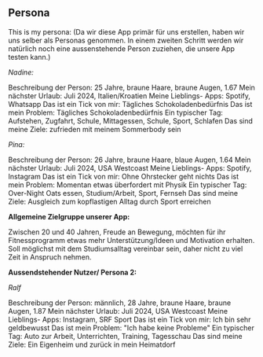 ## Persona

This is my persona:
(Da wir diese App primär für uns erstellen, haben wir uns selber als Personas genommen. In einem zweiten Schritt werden wir natürlich noch eine aussenstehende Person zuziehen, die unsere App testen kann.)

*Nadine:*

Beschreibung der Person: 25 Jahre, braune Haare, braune Augen, 1.67
Mein nächster Urlaub: Juli 2024, Italien/Kroatien
Meine Lieblings- Apps: Spotify, Whatsapp
Das ist ein Tick von mir: Tägliches Schokoladenbedürfnis
Das ist mein Problem: Tägliches Schokoladenbedürfnis
Ein typischer Tag: Aufstehen, Zugfahrt, Schule, Mittagessen, Schule, Sport, Schlafen
Das sind meine Ziele: zufrieden mit meinem Sommerbody sein


*Pina:*

Beschreibung der Person: 26 Jahre, braune Haare, blaue Augen, 1.64
Mein nächster Urlaub: Juli 2024, USA Westcoast
Meine Lieblings- Apps: Spotify, Instagram
Das ist ein Tick von mir: Ohne Ohrstecker geht nichts
Das ist mein Problem: Momentan etwas überfordert mit Physik
Ein typischer Tag: Over-Night Oats essen, Studium/Arbeit, Sport, Fernseh
Das sind meine Ziele: Ausgleich zum kopflastigen Alltag durch Sport erreichen


**Allgemeine Zielgruppe unserer App:**

Zwischen 20 und 40 Jahren, Freude an Bewegung, möchten für ihr Fitnessprogramm etwas mehr Unterstützung/Ideen und Motivation erhalten. Soll möglichst mit dem Studiumsalltag vereinbar sein, daher nicht zu viel Zeit in Anspruch nehmen.


**Aussendstehender Nutzer/ Persona 2:**

*Ralf*

Beschreibung der Person: männlich, 28 Jahre, braune Haare, braune Augen, 1.87
Mein nächster Urlaub: Juli 2024, USA Westcoast
Meine Lieblings- Apps: Instagram, SRF Sport
Das ist ein Tick von mir: Ich bin sehr geldbewusst
Das ist mein Problem: "Ich habe keine Probleme"
Ein typischer Tag: Auto zur Arbeit, Unterrichten, Training, Tagesschau
Das sind meine Ziele: Ein Eigenheim und zurück in mein Heimatdorf
